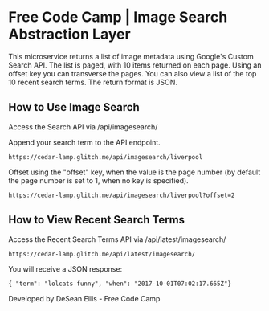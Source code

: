 Free Code Camp | Image Search Abstraction Layer
=========================

This microservice returns a list of image metadata using Google's Custom Search API. The list is paged, with 10 items returned on each page. Using an offset key you can transverse the pages. You can also view a list of the top 10 recent search terms.
The return format is JSON.

How to Use Image Search
-------------
Access the Search API via /api/imagesearch/

Append your search term to the API endpoint.

`https://cedar-lamp.glitch.me/api/imagesearch/liverpool`

Offset using the "offset" key, when the value is the page number (by default the page number is set to 1, when no key is specified).

`https://cedar-lamp.glitch.me/api/imagesearch/liverpool?offset=2`

How to View Recent Search Terms
-------------
Access the Recent Search Terms API via /api/latest/imagesearch/

`https://cedar-lamp.glitch.me/api/latest/imagesearch/`

You will receive a JSON response:

`{ "term": "lolcats funny", "when": "2017-10-01T07:02:17.665Z"}`

Developed by DeSean Ellis - Free Code Camp